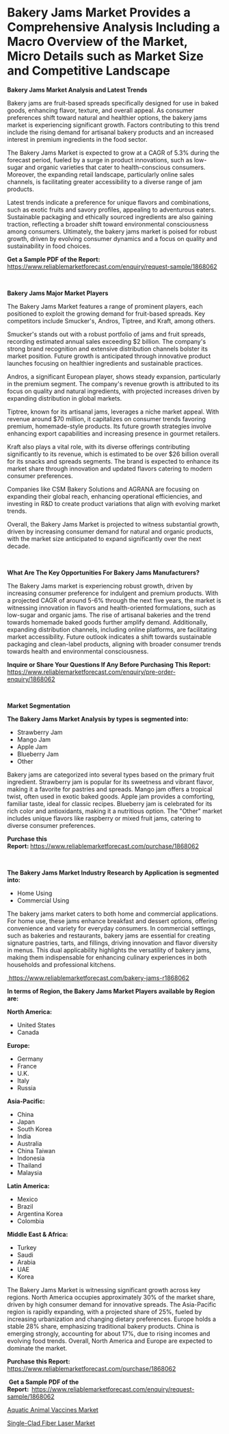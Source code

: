 <p><h1>Bakery Jams Market Provides a Comprehensive Analysis Including a Macro Overview of the Market, Micro Details such as Market Size and Competitive Landscape</h1></p><p><strong>Bakery Jams Market Analysis and Latest Trends</strong></p>
<p><p>Bakery jams are fruit-based spreads specifically designed for use in baked goods, enhancing flavor, texture, and overall appeal. As consumer preferences shift toward natural and healthier options, the bakery jams market is experiencing significant growth. Factors contributing to this trend include the rising demand for artisanal bakery products and an increased interest in premium ingredients in the food sector. </p><p>The Bakery Jams Market is expected to grow at a CAGR of 5.3% during the forecast period, fueled by a surge in product innovations, such as low-sugar and organic varieties that cater to health-conscious consumers. Moreover, the expanding retail landscape, particularly online sales channels, is facilitating greater accessibility to a diverse range of jam products. </p><p>Latest trends indicate a preference for unique flavors and combinations, such as exotic fruits and savory profiles, appealing to adventurous eaters. Sustainable packaging and ethically sourced ingredients are also gaining traction, reflecting a broader shift toward environmental consciousness among consumers. Ultimately, the bakery jams market is poised for robust growth, driven by evolving consumer dynamics and a focus on quality and sustainability in food choices.</p></p>
<p><strong>Get a Sample PDF of the Report:&nbsp;</strong> <a href="https://www.reliablemarketforecast.com/enquiry/request-sample/1868062?utm_campaign=1874&utm_medium=2&utm_source=Github&utm_content=ia&utm_term=10012025&utm_id=bakery-jams">https://www.reliablemarketforecast.com/enquiry/request-sample/1868062</a></p>
<p>&nbsp;</p>
<p><strong>Bakery Jams Major Market Players</strong></p>
<p><p>The Bakery Jams Market features a range of prominent players, each positioned to exploit the growing demand for fruit-based spreads. Key competitors include Smucker's, Andros, Tiptree, and Kraft, among others. </p><p>Smucker's stands out with a robust portfolio of jams and fruit spreads, recording estimated annual sales exceeding $2 billion. The company's strong brand recognition and extensive distribution channels bolster its market position. Future growth is anticipated through innovative product launches focusing on healthier ingredients and sustainable practices.</p><p>Andros, a significant European player, shows steady expansion, particularly in the premium segment. The company's revenue growth is attributed to its focus on quality and natural ingredients, with projected increases driven by expanding distribution in global markets.</p><p>Tiptree, known for its artisanal jams, leverages a niche market appeal. With revenue around $70 million, it capitalizes on consumer trends favoring premium, homemade-style products. Its future growth strategies involve enhancing export capabilities and increasing presence in gourmet retailers.</p><p>Kraft also plays a vital role, with its diverse offerings contributing significantly to its revenue, which is estimated to be over $26 billion overall for its snacks and spreads segments. The brand is expected to enhance its market share through innovation and updated flavors catering to modern consumer preferences.</p><p>Companies like CSM Bakery Solutions and AGRANA are focusing on expanding their global reach, enhancing operational efficiencies, and investing in R&D to create product variations that align with evolving market trends.</p><p>Overall, the Bakery Jams Market is projected to witness substantial growth, driven by increasing consumer demand for natural and organic products, with the market size anticipated to expand significantly over the next decade.</p></p>
<p>&nbsp;</p>
<p><strong>What Are The Key Opportunities For Bakery Jams Manufacturers?</strong></p>
<p><p>The Bakery Jams market is experiencing robust growth, driven by increasing consumer preference for indulgent and premium products. With a projected CAGR of around 5-6% through the next five years, the market is witnessing innovation in flavors and health-oriented formulations, such as low-sugar and organic jams. The rise of artisanal bakeries and the trend towards homemade baked goods further amplify demand. Additionally, expanding distribution channels, including online platforms, are facilitating market accessibility. Future outlook indicates a shift towards sustainable packaging and clean-label products, aligning with broader consumer trends towards health and environmental consciousness.</p></p>
<p><strong>Inquire or Share Your Questions If Any Before Purchasing This Report:</strong> <a href="https://www.reliablemarketforecast.com/enquiry/pre-order-enquiry/1868062?utm_campaign=1874&utm_medium=2&utm_source=Github&utm_content=ia&utm_term=10012025&utm_id=bakery-jams">https://www.reliablemarketforecast.com/enquiry/pre-order-enquiry/1868062</a></p>
<p>&nbsp;</p>
<p><strong>Market Segmentation</strong></p>
<p><strong>The Bakery Jams Market Analysis by types is segmented into:</strong></p>
<p><ul><li>Strawberry Jam</li><li>Mango Jam</li><li>Apple Jam</li><li>Blueberry Jam</li><li>Other</li></ul></p>
<p><p>Bakery jams are categorized into several types based on the primary fruit ingredient. Strawberry jam is popular for its sweetness and vibrant flavor, making it a favorite for pastries and spreads. Mango jam offers a tropical twist, often used in exotic baked goods. Apple jam provides a comforting, familiar taste, ideal for classic recipes. Blueberry jam is celebrated for its rich color and antioxidants, making it a nutritious option. The "Other" market includes unique flavors like raspberry or mixed fruit jams, catering to diverse consumer preferences.</p></p>
<p><strong>Purchase this Report:&nbsp;</strong><a href="https://www.reliablemarketforecast.com/purchase/1868062?utm_campaign=1874&utm_medium=2&utm_source=Github&utm_content=ia&utm_term=10012025&utm_id=bakery-jams">https://www.reliablemarketforecast.com/purchase/1868062</a></p>
<p>&nbsp;</p>
<p><strong>The Bakery Jams Market Industry Research by Application is segmented into:</strong></p>
<p><ul><li>Home Using</li><li>Commercial Using</li></ul></p>
<p><p>The bakery jams market caters to both home and commercial applications. For home use, these jams enhance breakfast and dessert options, offering convenience and variety for everyday consumers. In commercial settings, such as bakeries and restaurants, bakery jams are essential for creating signature pastries, tarts, and fillings, driving innovation and flavor diversity in menus. This dual applicability highlights the versatility of bakery jams, making them indispensable for enhancing culinary experiences in both households and professional kitchens.</p></p>
<p><a href="https://www.reliablemarketforecast.com/bakery-jams-r1868062?utm_campaign=1874&utm_medium=2&utm_source=Github&utm_content=ia&utm_term=10012025&utm_id=bakery-jams">&nbsp;https://www.reliablemarketforecast.com/bakery-jams-r1868062</a></p>
<p><strong>In terms of Region, the Bakery Jams Market Players available by Region are:</strong></p>
<p>
    <p> <strong> North America: </strong>
        <ul>
            <li>United States</li>
            <li>Canada</li>
        </ul>
        </p> 
    <p> <strong> Europe: </strong>
        <ul>
            <li>Germany</li>
            <li>France</li>
            <li>U.K.</li>
            <li>Italy</li>
            <li>Russia</li>
        </ul>
        </p> 
    <p> <strong> Asia-Pacific: </strong>
        <ul>
            <li>China</li>
            <li>Japan</li>
            <li>South Korea</li>
            <li>India</li>
            <li>Australia</li>
            <li>China Taiwan</li>
            <li>Indonesia</li>
            <li>Thailand</li>
            <li>Malaysia</li>
        </ul>
        </p> 
    <p> <strong> Latin America: </strong>
        <ul>
            <li>Mexico</li>
            <li>Brazil</li>
            <li>Argentina Korea</li>
            <li>Colombia</li>
        </ul>
        </p> 
    <p> <strong> Middle East & Africa: </strong>
        <ul>
            <li>Turkey</li>
            <li>Saudi</li>
            <li>Arabia</li>
            <li>UAE</li>
            <li>Korea</li>
        </ul>
    </p>
    </p>
<p><p>The Bakery Jams Market is witnessing significant growth across key regions. North America occupies approximately 30% of the market share, driven by high consumer demand for innovative spreads. The Asia-Pacific region is rapidly expanding, with a projected share of 25%, fueled by increasing urbanization and changing dietary preferences. Europe holds a stable 28% share, emphasizing traditional bakery products. China is emerging strongly, accounting for about 17%, due to rising incomes and evolving food trends. Overall, North America and Europe are expected to dominate the market.</p></p>
<p><strong>Purchase this Report: </strong><a href="https://www.reliablemarketforecast.com/purchase/1868062?utm_campaign=1874&utm_medium=2&utm_source=Github&utm_content=ia&utm_term=10012025&utm_id=bakery-jams">https://www.reliablemarketforecast.com/purchase/1868062</a></p>
<p>&nbsp;<strong>Get a Sample PDF of the Report:&nbsp;&nbsp;</strong><a href="https://www.reliablemarketforecast.com/enquiry/request-sample/1868062?utm_campaign=1874&utm_medium=2&utm_source=Github&utm_content=ia&utm_term=10012025&utm_id=bakery-jams">https://www.reliablemarketforecast.com/enquiry/request-sample/1868062</a></p>
<p><strong></strong></p>
<p><p><a href="https://www.linkedin.com/pulse/competitive-analysis-aquatic-animal-vaccines-market-strengths-axhvf?utm_campaign=1874&utm_medium=2&utm_source=Github&utm_content=ia&utm_term=10012025&utm_id=bakery-jams">Aquatic Animal Vaccines Market</a></p><p><a href="https://www.linkedin.com/pulse/single-clad-fiber-laser-market-competitive-landscape-key-trends-vy9xf?utm_campaign=1874&utm_medium=2&utm_source=Github&utm_content=ia&utm_term=10012025&utm_id=bakery-jams">Single-Clad Fiber Laser Market</a></p></p>